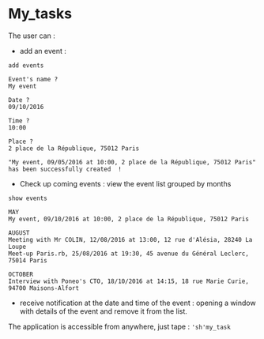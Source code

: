 # My_tasks

The user can :
- add an event :

```'sh'
add events

Event's name ?
My event

Date ?
09/10/2016

Time ?
10:00

Place ?
2 place de la République, 75012 Paris

"My event, 09/05/2016 at 10:00, 2 place de la République, 75012 Paris" has been successfully created  !
```
- Check up coming events : view the event list grouped by months

```'sh'
show events

MAY
My event, 09/10/2016 at 10:00, 2 place de la République, 75012 Paris

AUGUST
Meeting with Mr COLIN, 12/08/2016 at 13:00, 12 rue d'Alésia, 28240 La Loupe
Meet-up Paris.rb, 25/08/2016 at 19:30, 45 avenue du Général Leclerc, 75014 Paris

OCTOBER
Interview with Poneo's CTO, 18/10/2016 at 14:15, 18 rue Marie Curie, 94700 Maisons-Alfort

```
- receive notification at the date and time of the event : opening a window with details of the event and
remove it from the list.

The application is accessible from anywhere, just tape : 
```'sh'my_task```
